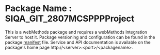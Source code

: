 # Package Name : SIQA_GIT_2807MCSPPPProject
This is a webMethods package and requires a webMethods Integration Server to host it. Package versioning and configuration can be found in the package [manifest](./SIQA_GIT_2807MCSPPPProject/manifest.v3) file. Service and API documentation is available on the package's home page http://&lt;server&gt;:&lt;port&gt;/&lt;packagename>.
